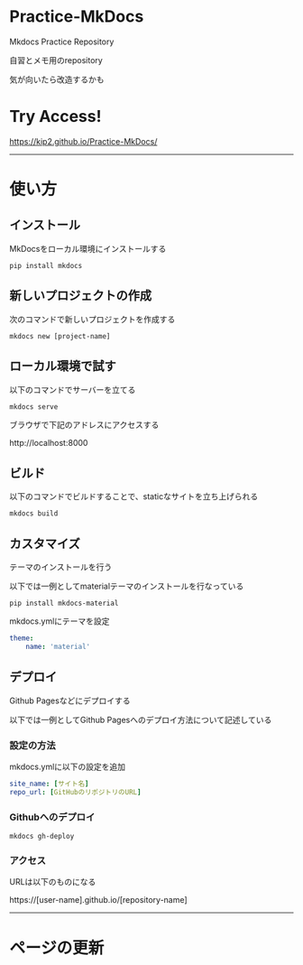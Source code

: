 # Practice-MkDocs

Mkdocs Practice Repository

自習とメモ用のrepository

気が向いたら改造するかも

# Try Access!

https://kip2.github.io/Practice-MkDocs/

---

# 使い方

## インストール

MkDocsをローカル環境にインストールする

```shell
pip install mkdocs
```

## 新しいプロジェクトの作成

次のコマンドで新しいプロジェクトを作成する

```shell
mkdocs new [project-name]
```

## ローカル環境で試す

以下のコマンドでサーバーを立てる

```shell
mkdocs serve
```

ブラウザで下記のアドレスにアクセスする

http://localhost:8000

## ビルド

以下のコマンドでビルドすることで、staticなサイトを立ち上げられる

```shell
mkdocs build
```

## カスタマイズ

テーマのインストールを行う

以下では一例としてmaterialテーマのインストールを行なっている

```shell
pip install mkdocs-material
```

mkdocs.ymlにテーマを設定

```yml
theme:
    name: 'material'
```

## デプロイ

Github Pagesなどにデプロイする

以下では一例としてGithub Pagesへのデプロイ方法について記述している

### 設定の方法

mkdocs.ymlに以下の設定を追加

```yml
site_name: [サイト名]
repo_url: [GitHubのリポジトリのURL]
```

### Githubへのデプロイ

```shell
mkdocs gh-deploy
```

### アクセス

URLは以下のものになる

https://[user-name].github.io/[repository-name]


---

# ページの更新
